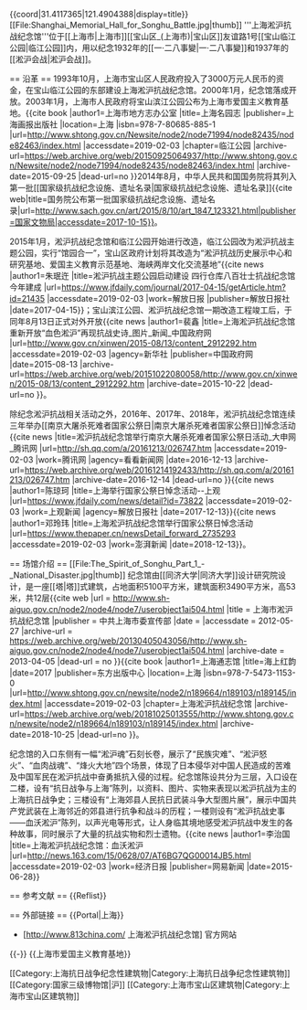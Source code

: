{{coord|31.4117365|121.4904388|display=title}}
[[File:Shanghai_Memorial_Hall_for_Songhu_Battle.jpg|thumb]]
'''上海淞沪抗战纪念馆'''位于[[上海市|上海市]][[宝山区_(上海市)|宝山区]]友谊路1号[[宝山临江公园|临江公园]]内，用以纪念1932年的[[一·二八事變|一·二八事變]]和1937年的[[淞沪会战|淞沪会战]]。

== 沿革 ==
1993年10月，上海市宝山区人民政府投入了3000万元人民币的资金，在宝山临江公园的东部建设上海淞沪抗战纪念馆。2000年1月，纪念馆落成开放。2003年1月，上海市人民政府将宝山滨江公园公布为上海市爱国主义教育基地。<ref>{{cite book |author1=上海市地方志办公室 |title=上海名园志 |publisher=上海画报出版社 |location=上海 |isbn=978-7-80685-885-1 |url=http://www.shtong.gov.cn/Newsite/node2/node71994/node82435/node82463/index.html |accessdate=2019-02-03 |chapter=临江公园 |archive-url=https://web.archive.org/web/20150925064937/http://www.shtong.gov.cn/Newsite/node2/node71994/node82435/node82463/index.html |archive-date=2015-09-25 |dead-url=no }}</ref>2014年8月，中华人民共和国国务院将其列入第一批[[国家级抗战纪念设施、遗址名录|国家级抗战纪念设施、遗址名录]]<ref>{{cite web|title=国务院公布第一批国家级抗战纪念设施、遗址名录|url=http://www.sach.gov.cn/art/2015/8/10/art_1847_123321.html|publisher=国家文物局|accessdate=2017-10-15}}</ref>。

2015年1月，淞沪抗战纪念馆和临江公园开始进行改造，临江公园改为淞沪抗战主题公园，实行“馆园合一”，宝山区政府计划将其改造为“淞沪抗战历史展示中心和研究基地、爱国主义教育示范基地、海峡两岸文化交流基地”<ref>{{cite news |author1=朱珉迕 |title=淞沪抗战主题公园启动建设 四行仓库八百壮士抗战纪念馆今年建成 |url=https://www.jfdaily.com/journal/2017-04-15/getArticle.htm?id=21435 |accessdate=2019-02-03 |work=解放日报 |publisher=解放日报社 |date=2017-04-15}}</ref>；宝山滨江公园、淞沪抗战纪念馆一期改造工程竣工后，于同年8月13日正式对外开放<ref>{{cite news |author1=裴鑫 |title=上海淞沪抗战纪念馆重新开放“血色淞沪”再现抗战史诗_图片_新闻_中国政府网 |url=http://www.gov.cn/xinwen/2015-08/13/content_2912292.htm |accessdate=2019-02-03 |agency=新华社 |publisher=中国政府网 |date=2015-08-13 |archive-url=https://web.archive.org/web/20151022080058/http://www.gov.cn/xinwen/2015-08/13/content_2912292.htm |archive-date=2015-10-22 |dead-url=no }}</ref>。

除纪念淞沪抗战相关活动之外，2016年、2017年、2018年，淞沪抗战纪念馆连续三年举办[[南京大屠杀死难者国家公祭日|南京大屠杀死难者国家公祭日]]悼念活动<ref>{{cite news |title=淞沪抗战纪念馆举行南京大屠杀死难者国家公祭日活动_大申网_腾讯网 |url=http://sh.qq.com/a/20161213/026747.htm |accessdate=2019-02-03 |work=腾讯网 |agency=看看新闻网 |date=2016-12-13 |archive-url=https://web.archive.org/web/20161214192433/http://sh.qq.com/a/20161213/026747.htm |archive-date=2016-12-14 |dead-url=no }}</ref><ref>{{cite news |author1=陈琼珂 |title=上海举行国家公祭日悼念活动--上观 |url=https://www.jfdaily.com/news/detail?id=73822 |accessdate=2019-02-03 |work=上观新闻 |agency=解放日报社 |date=2017-12-13}}</ref><ref>{{cite news |author1=邓玲玮 |title=上海淞沪抗战纪念馆举行国家公祭日悼念活动 |url=https://www.thepaper.cn/newsDetail_forward_2735293 |accessdate=2019-02-03 |work=澎湃新闻 |date=2018-12-13}}</ref>。

== 场馆介绍 ==
[[File:The_Spirit_of_Songhu_Part_1_-_National_Disaster.jpg|thumb]]
纪念馆由[[同济大学|同济大学]]设计研究院设计，是一座[[塔|塔]]式建筑，占地面积5100平方米，建筑面积3490平方米，高53米，共12层<ref>{{cite web |url = http://www.sh-aiguo.gov.cn/node2/node4/node7/userobject1ai504.html |title = 上海市淞沪抗战纪念馆 |publisher = 中共上海市委宣传部 |date =  |accessdate = 2012-05-27 |archive-url = https://web.archive.org/web/20130405043056/http://www.sh-aiguo.gov.cn/node2/node4/node7/userobject1ai504.html |archive-date = 2013-04-05 |dead-url = no }}</ref><ref>{{cite book |author1=上海通志馆 |title=海上红韵 |date=2017 |publisher=东方出版中心 |location=上海 |isbn=978-7-5473-1153-0 |url=http://www.shtong.gov.cn/newsite/node2/n189664/n189103/n189145/index.html |accessdate=2019-02-03 |chapter=上海淞沪抗战纪念馆 |archive-url=https://web.archive.org/web/20181025013555/http://www.shtong.gov.cn/newsite/node2/n189664/n189103/n189145/index.html |archive-date=2018-10-25 |dead-url=no }}</ref>。

纪念馆的入口东侧有一幅“淞沪魂”石刻长卷，展示了“民族灾难”、“淞沪怒火”、“血肉战魂”、“烽火大地”四个场景，体现了日本侵华对中国人民造成的苦难及中国军民在淞沪抗战中奋勇抵抗入侵的过程。纪念馆陈设共分为三层，入口设在二楼，设有“抗日战争与上海”陈列，以资料、图片、实物来表现以淞沪抗战为主的上海抗日战争史；三楼设有“上海郊县人民抗日武装斗争大型图片展”，展示中国共产党武装在上海邻近的郊县进行抗争和战斗的历程；一楼则设有“淞沪抗战史事——血沃淞沪”陈列，以声光电等形式，让人身临其境地感受淞沪抗战中发生的各种故事，同时展示了大量的抗战实物和烈士遗物。<ref>{{cite news |author1=李治国 |title=上海淞沪抗战纪念馆：血沃淞沪 |url=http://news.163.com/15/0628/07/AT6BG7QG00014JB5.html |accessdate=2019-02-03 |work=经济日报 |publisher=网易新闻 |date=2015-06-28}}</ref>

== 参考文献 ==
{{Reflist}}

== 外部链接 ==
{{Portal|上海}}
* [http://www.813china.com/ 上海淞沪抗战纪念馆] 官方网站

{{-}}
{{上海市爱国主义教育基地}}

[[Category:上海抗日战争纪念性建筑物|Category:上海抗日战争纪念性建筑物]]
[[Category:国家三级博物馆|沪]]
[[Category:上海市宝山区建筑物|Category:上海市宝山区建筑物]]